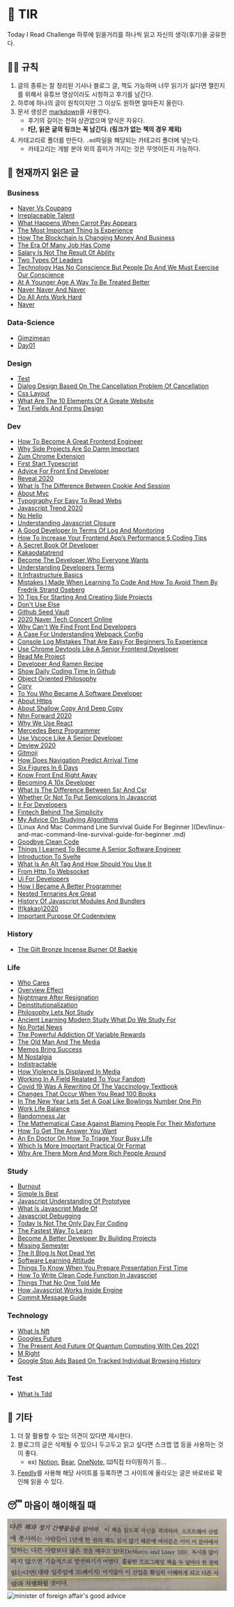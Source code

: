 # 📖 TIR
Today I Read Challenge
하루에 읽을거리를 하나씩 읽고 자신의 생각(후기)을 공유한다.   

## 👩‍⚖️ 규칙  

1. 글의 종류는 잘 정리된 기사나 블로그 글, 책도 가능하며 너무 읽기가 싫다면 챌린지를 위해서 유튜브 영상이라도 시청하고 후기를 남긴다. 
2. 하루에 하나의 글이 원칙이지만 그 이상도 원하면 얼마든지 올린다. 
3. 문서 생성은 [markdown](https://gist.github.com/ihoneymon/652be052a0727ad59601)을 사용한다.   
    - 후기의 길이는 전혀 상관없으며 양식은 자유다.  
    - **❗단, 읽은 글의 링크는 꼭 남긴다. (링크가 없는 책의 경우 제외)** 
4. 카테고리로 폴더를 만든다. `.md`파일을 해당되는 카테고리 폴더에 넣는다.   
    - 카테고리는 개발 분야 외의 흥미가 가지는 것은 무엇이든지 가능하다.   

## 📰 현재까지 읽은 글  
### Business

- [Naver Vs Coupang](Business/naver-vs-coupang.md)
- [Irreplaceable Talent](Business/irreplaceable-talent.md)
- [What Happens When Carrot Pay Appears](Business/what-happens-when-carrot-pay-appears.md)
- [The Most Important Thing Is Experience](Business/the-most-important-thing-is-experience.md)
- [How The Blockchain Is Changing Money And Business](Business/how-the-blockchain-is-changing-money-and-business.md)
- [The Era Of Many Job Has Come](Business/the-era-of-many-job-has-come.md)
- [Salary Is Not The Result Of Ability](Business/Salary-is-not-the-result-of-ability..md)
- [Two Types Of Leaders](Business/two-types-of-leaders.md)
- [Technology Has No Conscience But People Do And We Must Exercise Our Conscience](Business/technology-has-no-conscience-but-people-do-and-we-must-exercise-our-conscience.md)
- [At A Younger Age A Way To Be Treated Better](Business/at-a-younger-age-a-way-to-be-treated-better.md)
- [Naver Naver And Naver](Business/naver-naver-and-naver.md)
- [Do All Ants Work Hard](Business/do-all-ants-work-hard.md)
- [Naver](Business/naver.md)

### Data-Science

- [Gimzimean](Data-Science/GIMZIMEAN.md)
- [Day01](Data-Science/Day01.md)

### Design

- [Test](Design/test.md)
- [Dialog Design Based On The Cancellation Problem Of Cancellation](Design/dialog-design-based-on-the-cancellation-problem-of-cancellation.md)
- [Css Layout](Design/css-layout.md)
- [What Are The 10 Elements Of A Greate Website](Design/what-are-the-10-elements-of-a-greate-website.md)
- [Text Fields And Forms Design](Design/text-fields-and-forms-design.md)

### Dev

- [How To Become A Great Frontend Engineer](Dev/how-to-become-a-great-frontend-engineer.md)
- [Why Side Projects Are So Damn Important](Dev/why-side-projects-are-so-damn-important.md)
- [Zum Chrome Extension](Dev/zum-chrome-extension.md)
- [First Start Typescript](Dev/first-start-typescript.md)
- [Advice For Front End Developer](Dev/advice-for-front-end-developer.md)
- [Reveal 2020](Dev/reveal-2020.md)
- [What Is The Difference Between Cookie And Session](Dev/what-is-the-difference-between-cookie-and-session.md)
- [About Mvc](Dev/about-mvc.md)
- [Typography For Easy To Read Webs](Dev/typography-for-easy-to-read-webs.md)
- [Javascript Trend 2020](Dev/javascript-trend-2020.md)
- [No Hello](Dev/no-hello.md)
- [Understanding Javascript Closure](Dev/understanding-javascript-closure.md)
- [A Good Developer In Terms Of Log And Monitoring](Dev/a-good-developer-in-terms-of-log-and-monitoring.md)
- [How To Increase Your Frontend App’s Performance 5 Coding Tips](Dev/how-to-increase-your-frontend-app’s-performance-5-coding-tips.md)
- [A Secret Book Of Developer](Dev/a-secret-book-of-developer.md)
- [Kakaodatatrend](Dev/kakaodatatrend.md)
- [Become The Developer Who Everyone Wants](Dev/become-the-developer-who-everyone-wants.md)
- [Understanding Developers Terms](Dev/understanding-developers-terms.md)
- [It Infrastructure Basics](Dev/it-infrastructure-basics.md)
- [Mistakes I Made When Learning To Code And How To Avoid Them By Fredrik Strand Oseberg](Dev/mistakes-i-made-when-learning-to-code-and-how-to-avoid-them-by-fredrik-strand-oseberg.md)
- [10 Tips For Starting And Creating Side Projects](Dev/10-tips-for-starting-and-creating-side-projects.md)
- [Don't Use Else](Dev/don't-use-else.md)
- [Github Seed Vault](Dev/github-seed-vault.md)
- [2020 Naver Tech Concert Online](Dev/2020-naver-tech-concert-online.md)
- [Why Can't We Find Front End Developers](Dev/why-can't-we-find-front-end-developers.md)
- [A Case For Understanding Webpack Config](Dev/a-case-for-understanding-webpack-config.md)
- [Console Log Mistakes That Are Easy For Beginners To Experience](Dev/console-log-mistakes-that-are-easy-for-beginners-to-experience.md)
- [Use Chrome Devtools Like A Senior Frontend Developer](Dev/use-chrome-devTools-like-a-senior-frontend-developer.md)
- [Read Me Project](Dev/read-me-project.md)
- [Developer And Ramen Recipe](Dev/developer-and-ramen-recipe.md)
- [Show Daily Coding Time In Github](Dev/show-daily-coding-time-in-github.md)
- [Object Oriented Philosophy](Dev/object-oriented-philosophy.md)
- [Cory](Dev/cory.md)
- [To You Who Became A Software Developer](Dev/to-you-who-became-a-software-developer.md)
- [About Https](Dev/about-https.md)
- [About Shallow Copy And Deep Copy](Dev/about-shallow-copy-and-deep-copy.md)
- [Nhn Forward 2020](Dev/nhn-forward-2020.md)
- [Why We Use React](Dev/why-we-use-react.md)
- [Mercedes Benz Programmer](Dev/mercedes-benz-programmer.md)
- [Use Vscoce Like A Senior Developer](Dev/use-vscoce-like-a-senior-developer.md)
- [Deview 2020](Dev/deview-2020.md)
- [Gitmoji](Dev/gitmoji.md)
- [How Does Navigation Predict Arrival Time](Dev/how-does-navigation-predict-arrival-time.md)
- [Six Figures In 6 Days](Dev/six-figures-in-6-days.md)
- [Know Front End Right Away](Dev/know-front-end-right-away.md)
- [Becoming A 10x Developer](Dev/becoming-a-10x-developer.md)
- [What Is The Difference Between Ssr And Csr](Dev/what-is-the-difference-between-SSR-and-CSR.md)
- [Whether Or Not To Put Semicolons In Javascript](Dev/whether-or-not-to-put-semicolons-in-javaScript.md)
- [Ir For Developers](Dev/ir-for-developers.md)
- [Fintech Behind The Simplicity](Dev/fintech-behind-the-simplicity.md)
- [My Advice On Studying Algorithms](Dev/my-advice-on-studying-algorithms.md)
- [Linux And Mac Command Line Survival Guide For Beginner
](Dev/linux-and-mac-command-line-survival-guide-for-beginner
.md)
- [Goodbye Clean Code](Dev/goodbye-clean-code.md)
- [Things I Learned To Become A Senior Software Engineer](Dev/things-i-learned-to-become-a-senior-software-engineer.md)
- [Introduction To Svelte](Dev/introduction-to-svelte.md)
- [What Is An Alt Tag And How Should You Use It](Dev/what-is-an-alt-tag-and-how-should-you-use-it.md)
- [From Http To Websocket](Dev/from-HTTP-to-WEBSOCKET.md)
- [Ui For Developers](Dev/ui-for-developers.md)
- [How I Became A Better Programmer](Dev/how-i-became-a-better-programmer.md)
- [Nested Ternaries Are Great](Dev/nested-ternaries-are-great.md)
- [History Of Javascript Modules And Bundlers](Dev/history-of-javascript-modules-and-bundlers.md)
- [If(kakao)2020](Dev/if(kakao)2020.md)
- [Important Purpose Of Codereview](Dev/important-purpose-of-codereview.md)

### History

- [The Gilt Bronze Incense Burner Of Baekje](History/the-gilt-bronze-incense-burner-of-baekje.md)

### Life

- [Who Cares](Life/who-cares.md)
- [Overview Effect](Life/overview-effect.md)
- [Nightmare After Resignation](Life/nightmare-after-resignation.md)
- [Deinstitutionalization](Life/deinstitutionalization.md)
- [Philosophy Lets Not Study](Life/philosophy-lets-not-study.md)
- [Ancient Learning Modern Study What Do We Study For](Life/ancient-learning-modern-study-what-do-we-study-for.md)
- [No Portal News](Life/no-portal-news.md)
- [The Powerful Addiction Of Variable Rewards](Life/the-powerful-addiction-of-variable-rewards.md)
- [The Old Man And The Media](Life/the-old-man-and-the-media.md)
- [Memos Bring Success](Life/memos-bring-success.md)
- [M Nostalgia](Life/m-nostalgia.md)
- [Indistractable](Life/indistractable.md)
- [How Violence Is Displayed In Media](Life/how-violence-is-displayed-in-media.md)
- [Working In A Field Realated To Your Fandom](Life/working-in-a-field-realated-to-your-fandom.md)
- [Covid 19 Was A Rewriting Of The Vaccinology Textbook](Life/COVID-19-was-a-rewriting-of-the-vaccinology-textbook.md)
- [Changes That Occur When You Read 100 Books](Life/changes-that-occur-when-you-read-100-books.md)
- [In The New Year Lets Set A Goal Like Bowlings Number One Pin](Life/in-the-new-year-lets-set-a-goal-like-bowlings-number-one-pin.md)
- [Work Life Balance](Life/work-life-balance.md)
- [Randomness Jar](Life/randomness-jar.md)
- [The Mathematical Case Against Blaming People For Their Misfortune](Life/the-mathematical-case-against-blaming-people-for-their-misfortune.md)
- [How To Get The Answer You Want](Life/how-to-get-the-answer-you-want.md)
- [An En Doctor On How To Triage Your Busy Life](Life/an-en-doctor-on-how-to-triage-your-busy-life.md)
- [Which Is More Important Practical Or Format](Life/which-is-more-important-practical-or-format.md)
- [Why Are There More And More Rich People Around](Life/why-are-there-more-and-more-rich-people-around.md)

### Study

- [Burnout](Study/burnout.md)
- [Simple Is Best](Study/simple-is-best.md)
- [Javascript Understanding Of Prototype](Study/javascript-understanding-of-prototype.md)
- [What Is Javascript Made Of](Study/what-is-javascript-made-of.md)
- [Javascript Debugging](Study/javascript-debugging.md)
- [Today Is Not The Only Day For Coding](Study/today-is-not-the-only-day-for-coding.md)
- [The Fastest Way To Learn](Study/the-fastest-way-to-learn.md)
- [Become A Better Developer By Building Projects](Study/become-a-better-developer-by-building-projects.md)
- [Missing Semester](Study/missing-semester.md)
- [The It Blog Is Not Dead Yet](Study/the-IT-blog-is-not-dead-yet.md)
- [Software Learning Attitude](Study/software-learning-attitude.md)
- [Things To Know When You Prepare Presentation First Time](Study/things-to-know-when-you-prepare-presentation-first-time.md)
- [How To Write Clean Code Function In Javascript](Study/how-to-write-clean-code-function-in-javascript.md)
- [Things That No One Told Me](Study/things-that-no-one-told-me.md)
- [How Javascript Works Inside Engine](Study/how-javascript-works-inside-engine.md)
- [Commit Message Guide](Study/commit-message-guide.md)

### Technology

- [What Is Nft](Technology/what-is-nft.md)
- [Googles Future](Technology/googles-future.md)
- [The Present And Future Of Quantum Computing With Ces 2021](Technology/the-present-and-future-of-quantum-computing-with-ces-2021.md)
- [M Right](Technology/m-right.md)
- [Google Stop Ads Based On Tracked Individual Browsing History](Technology/google-stop-ads-based-on-tracked-individual-browsing-history.md)

### Test

- [What Is Tdd](Test/what-is-TDD.md)

## 💬 기타  
1. 더 잘 활용할 수 있는 의견이 있다면 제시한다.  
2. 블로그의 글은 삭제될 수 있으니 두고두고 읽고 싶다면 스크랩 앱 등을 사용하는 것이 좋다.  
    - ex) [Notion](https://www.notion.so/), [Bear](https://bear.app/), [OneNote](https://www.onenote.com/), ⌨️직접 타이핑하기 등...
3. [Feedly](https://feedly.com/)를 사용해 해당 사이트를 등록하면 그 사이트에 올라오는 글은 바로바로 확인해 읽을 수 있다.   


## 😴 마음이 해이해질 때 

![code-complete2](img/IMG_7770.jpg)
![minister of foreign affair's good advice](img/kang.png)
